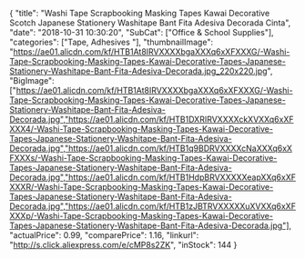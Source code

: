 {
	"title": "Washi Tape Scrapbooking Masking Tapes Kawai Decorative Scotch Japanese Stationery Washitape Bant Fita Adesiva Decorada Cinta",
	"date": "2018-10-31 10:30:20",
	"SubCat": ["Office & School Supplies"],
	"categories": ["Tape, Adhesives "],
	"thumbnailImage": "https://ae01.alicdn.com/kf/HTB1At8IRVXXXXbgaXXXq6xXFXXXG/-Washi-Tape-Scrapbooking-Masking-Tapes-Kawai-Decorative-Tapes-Japanese-Stationery-Washitape-Bant-Fita-Adesiva-Decorada.jpg_220x220.jpg",
	"BigImage": ["https://ae01.alicdn.com/kf/HTB1At8IRVXXXXbgaXXXq6xXFXXXG/-Washi-Tape-Scrapbooking-Masking-Tapes-Kawai-Decorative-Tapes-Japanese-Stationery-Washitape-Bant-Fita-Adesiva-Decorada.jpg","https://ae01.alicdn.com/kf/HTB1DXRIRVXXXXckXVXXq6xXFXXX4/-Washi-Tape-Scrapbooking-Masking-Tapes-Kawai-Decorative-Tapes-Japanese-Stationery-Washitape-Bant-Fita-Adesiva-Decorada.jpg","https://ae01.alicdn.com/kf/HTB1q9BDRVXXXXcNaXXXq6xXFXXXs/-Washi-Tape-Scrapbooking-Masking-Tapes-Kawai-Decorative-Tapes-Japanese-Stationery-Washitape-Bant-Fita-Adesiva-Decorada.jpg","https://ae01.alicdn.com/kf/HTB1HdpBRVXXXXXeapXXq6xXFXXXR/-Washi-Tape-Scrapbooking-Masking-Tapes-Kawai-Decorative-Tapes-Japanese-Stationery-Washitape-Bant-Fita-Adesiva-Decorada.jpg","https://ae01.alicdn.com/kf/HTB1zJBTRVXXXXXuXVXXq6xXFXXXp/-Washi-Tape-Scrapbooking-Masking-Tapes-Kawai-Decorative-Tapes-Japanese-Stationery-Washitape-Bant-Fita-Adesiva-Decorada.jpg"],
	"actualPrice": 0.99,
	"comparePrice": 1.16,
	"linkurl": "http://s.click.aliexpress.com/e/cMP8s2ZK",
	"inStock": 144
}
